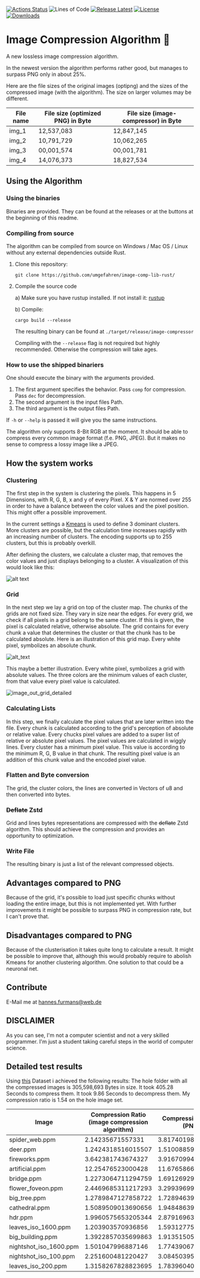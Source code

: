 [![Actions Status](https://github.com/umgefahren/image-comp-lib-rust/workflows/Rust/badge.svg)](https://github.com/umgefahren/image-comp-lib-rust/actions)
![Lines of Code](https://github.com/umgefahren/image-comp-lib-rust/blob/main/cloc.svg)
[![Release Latest](https://badgen.net/github/release/umgefahren/image-comp-lib-rust)](https://github.com/umgefahren/image-comp-lib-rust/releases/tag/v0.0.1)
[![License](https://badgen.net/github/license/umgefahren/image-comp-lib-rust)](https://github.com/umgefahren/image-comp-lib-rust/blob/main/LICENSE)
[![Downloads](https://badgen.net/github/assets-dl/umgefahren/image-comp-lib-rust/v0.0.1)](https://github.com/umgefahren/image-comp-lib-rust/releases/tag/v0.0.1)


# Image Compression Algorithm 🦭

A new lossless image compression algorithm.

In the newest version the algorithm performs rather good, but manages to surpass PNG only in about 25%.

Here are the file sizes of the original images (optipng) and the sizes of the compressed image (with the algorithm). The size on larger volumes may be different.

| File name | File size (optimized PNG) in Byte | File size (image-compressor) in Byte |
|-----------|-----------------------------------|--------------------------------------|
| img_1     | 12,537,083                        | 12,847,145                           |
| img_2     | 10,791,729                        | 10,062,265                           |
| img_3     | 00,001,574                        | 00,001,781                           |
| img_4     | 14,076,373                        | 18,827,534                           |

## Using the Algorithm
### Using the binaries
Binaries are provided. They can be found at the releases or at the buttons at the beginning of this readme.

### Compiling from source
The algorithm can be compiled from source on Windows / Mac OS / Linux without any external dependencies outside Rust.
1. Clone this repository:
   
    `git clone https://github.com/umgefahren/image-comp-lib-rust/`
2. Compile the source code
    
    a) Make sure you have rustup installed. If not  install it: [rustup](https://rustup.rs)
    
    b) Compile:
    
    `cargo build --release`
    
    The resulting binary can be found at `./target/release/image-compressor`
    
    Compiling with the `--release` flag is not required but highly recommended. Otherwise the compression will take ages.

### How to use the shipped binariers

One should execute the binary with the arguments provided.
1. The first argument specifies the behavior. Pass `comp` for compression. Pass `dec` for decompression. 
2. The second argument is the input files Path.
3. The third argument is the output files Path.

If `-h` or `--help` is passed it will give you the same instructions.

The algorithm only supports 8-Bit RGB at the moment. It should be able to compress every common image format (f.e. PNG, JPEG). But it makes no sense to compress a lossy image like a JPEG.

## How the system works
### Clustering

The first step in the system is clustering the pixels. This happens in 5 Dimensions, with R, G, B, x and y of every Pixel. X & Y are normed over 255 in order to have a balance between the color values and the pixel position. This might offer a possible improvement.

In the current settings a [Kmeans](https://en.wikipedia.org/wiki/K-means_clustering) is used to define 3 dominant clusters. More clusters are possible, but the calculation time increases rapidly with an increasing number of clusters. The encoding supports up to 255 clusters, but this is probably overkill.

After defining the clusters, we calculate a cluster map, that removes the color values and just displays belonging to a cluster. A visualization of this would look like this:

![alt text](images/out.png)

### Grid

In the next step we lay a grid on top of the cluster map. The chunks of the grids are not fixed size. They vary in size near the edges. For every grid, we check if all pixels in a grid belong to the same cluster. If this is given, the pixel is calculated relative, otherwise absolute. The grid contains for every chunk a value that determines the cluster or that the chunk has to be calculated absolute. Here is an illustration of this grid map. Every white pixel, symbolizes an absolute chunk.

![alt_text](images/out_grid.png)

This maybe a better illustration. Every white pixel, symbolizes a grid with absolute values. The three colors are the minimum values of each cluster, from that value every pixel value is calculated.

![image_out_grid_detailed](images/cluster_color_grid.png)

### Calculating Lists

In this step, we finally calculate the pixel values that are later written into the file. Every chunk is calculated according to the grid's perception of absolute or relative value. Every chucks pixel values are added to a super list of relative or absolute pixel values. The pixel values are calculated in wiggly lines. Every cluster has a minimum pixel value. This value is according to the minimum R, G, B value in that chunk. The resulting pixel value is an addition of this chunk value and the encoded pixel value.

### Flatten and Byte conversion

The grid, the cluster colors, the lines are converted in Vectors of u8 and then converted into bytes.

### ~~Deflate~~ Zstd

Grid and lines bytes representations are compressed with the ~~deflate~~ Zstd algorithm. This should achieve the compression and provides an opportunity to optimization.

### Write File

The resulting binary is just a list of the relevant compressed objects.



## Advantages compared to PNG

Because of the grid, it's possible to load just specific chunks without loading the entire image, but this is not implemented yet. With further improvements it might be possible to surpass PNG in compression rate, but I can&#39;t prove that.

## Disadvantages compared to PNG

Because of the clusterisation it takes quite long to calculate a result. It might be possible to improve that, although this would probably require to abolish Kmeans for another clustering algorithm. One solution to that could be a neuronal net.

## Contribute
E-Mail me at hannes.furmans@web.de

## DISCLAIMER
As you can see, I'm not a computer scientist and not a very skilled programmer. I'm just a student taking careful steps in the world of computer science.

## Detailed test results

Using [this](http://imagecompression.info/test_images/rgb8bit.zip) Dataset i achieved the following results:
The hole folder with all the compressed images is 305,598,693 Bytes in size. It took 405.28 Seconds to compress them. It took 9.86 Seconds to decompress them. My compression ratio is 1.54 on the hole image set.

| Image                  | Compression Ratio (image compression algorithm) | Compression Ration (PNG) |
|------------------------|-------------------------------------------------|--------------------------|
| spider_web.ppm         | 2.14235671557331                                | 3.8174019821404537       |
| deer.ppm               | 1.2424318516015507                              | 1.5100885950658829       |
| fireworks.ppm          | 3.642381743674327                               | 3.9167099444804947       |
| artificial.ppm         | 12.25476523000428                               | 11.676586675575187       |
| bridge.ppm             | 1.2273064711294759                              | 1.6912692993281646       |
| flower_foveon.ppm      | 2.4469685311217293                              | 3.2993969937563423       |
| big_tree.ppm           | 1.2789847127858722                              | 1.7289463913381014       |
| cathedral.ppm          | 1.5089509013690656                              | 1.94848639952808         |
| hdr.ppm                | 1.9960575653205344                              | 2.8791696311003774       |
| leaves_iso_1600.ppm    | 1.203903570936856                               | 1.5931277540194704       |
| big_building.ppm       | 1.3922857035699863                              | 1.9135150561088072       |
| nightshot_iso_1600.ppm | 1.501047996887146                               | 1.7743906785849834       |
| nightshot_iso_100.ppm  | 2.251600481220427                               | 3.0845039578711773       |
| leaves_iso_200.ppm     | 1.3158267828823695                              | 1.7839604041821022       |
